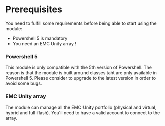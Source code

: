 # Prerequisites

You need to fulfill some requirements before being able to start using the module:

- Powershell 5 is mandatory
- You need an EMC Unity array !

### Powershell 5

This module is only compatible with the 5th version of Powershell. The reason is that the module is built around classes taht are pnly available in Powershell 5.
Please consider to upgrade to the latest version in order to avoid some bugs. 

### EMC Unity array

The module can manage all the EMC Unity portfolio (physical and virtual, hybrid and full-flash).
You'll need to have a valid account to connect to the array.
